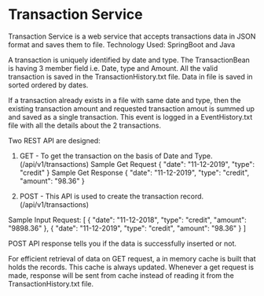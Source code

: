 # Transaction Service
Transaction Service is a web service that accepts transactions data in JSON format and saves them to file.
Technology Used: SpringBoot and Java

A transaction is uniquely identified by date and type.
The TransactionBean is having 3 member field i.e. Date, type and Amount.
All the valid transaction is saved in the TransactionHistory.txt file. Data in file is saved in sorted ordered by dates.

If a transaction already exists in a file with same date and type, then the existing transaction amount and requested transaction amout is summed up and saved as a single transaction.
This event is logged in a EventHistory.txt file with all the details about the 2 transactions.

Two REST API are designed:
1. GET  - To get the transaction on the basis of Date and Type. (/api/v1/transactions)
Sample Get Request
                {
       "date": "11-12-2019",
       "type": "credit"
                }
Sample Get Response
                {
       "date": "11-12-2019",
       "type": "credit",
       "amount": "98.36"
   }
   
2. POST - This API is used to create the transaction record. (/api/v1/transactions)

Sample Input Request:
[
   {
       "date": "11-12-2018",
       "type": "credit",
       "amount": "9898.36"
   },
   {
       "date": "11-12-2019",
       "type": "credit",
       "amount": "98.36"
   }
]

POST API response tells you if the data is successfully inserted or not.

For efficient retrieval of data on GET request, a in memory cache is built that holds the records. This cache is always updated. Whenever a get request is made, response will be sent from cache instead of reading it from the TransactionHistory.txt file.
